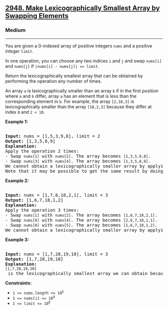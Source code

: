 ### <h2><a href="https://leetcode.com/problems/make-lexicographically-smallest-array-by-swapping-elements/">2948. Make Lexicographically Smallest Array by Swapping Elements</a></h2>  
<h3>Medium</h3>  
<hr>  
<div>  
<p>You are given a 0-indexed array of positive integers <code>nums</code> and a positive integer <code>limit</code>.</p>  

<p>In one operation, you can choose any two indices <code>i</code> and <code>j</code> and swap <code>nums[i]</code> and <code>nums[j]</code> if <code>|nums[i] - nums[j]| <= limit</code>.</p>  

<p>Return the lexicographically smallest array that can be obtained by performing the operation any number of times.</p>  

<p>An array <code>a</code> is lexicographically smaller than an array <code>b</code> if in the first position where <code>a</code> and <code>b</code> differ, array <code>a</code> has an element that is less than the corresponding element in <code>b</code>. For example, the array <code>[2,10,3]</code> is lexicographically smaller than the array <code>[10,2,3]</code> because they differ at index <code>0</code> and <code>2 < 10</code>.</p>  

<p><strong>Example 1:</strong></p>  
<pre>  
<strong>Input:</strong> nums = [1,5,3,9,8], limit = 2  
<strong>Output:</strong> [1,3,5,8,9]  
<strong>Explanation:</strong>  
Apply the operation 2 times:  
- Swap <code>nums[1]</code> with <code>nums[2]</code>. The array becomes <code>[1,3,5,9,8]</code>.  
- Swap <code>nums[3]</code> with <code>nums[4]</code>. The array becomes <code>[1,3,5,8,9]</code>.  
We cannot obtain a lexicographically smaller array by applying any more operations.  
Note that it may be possible to get the same result by doing different operations.  
</pre>  

<p><strong>Example 2:</strong></p>  
<pre>  
<strong>Input:</strong> nums = [1,7,6,18,2,1], limit = 3  
<strong>Output:</strong> [1,6,7,18,1,2]  
<strong>Explanation:</strong>  
Apply the operation 3 times:  
- Swap <code>nums[1]</code> with <code>nums[2]</code>. The array becomes <code>[1,6,7,18,2,1]</code>.  
- Swap <code>nums[0]</code> with <code>nums[4]</code>. The array becomes <code>[2,6,7,18,1,1]</code>.  
- Swap <code>nums[0]</code> with <code>nums[5]</code>. The array becomes <code>[1,6,7,18,1,2]</code>.  
We cannot obtain a lexicographically smaller array by applying any more operations.  
</pre>  

<p><strong>Example 3:</strong></p>  
<pre>  
<strong>Input:</strong> nums = [1,7,28,19,10], limit = 3  
<strong>Output:</strong> [1,7,28,19,10]  
<strong>Explanation:</strong>  
<code>[1,7,28,19,10]</code> is the lexicographically smallest array we can obtain because we cannot apply the operation on any two indices.  
</pre>  

<p><strong>Constraints:</strong></p>  
<ul>  
<li><code>1 <= nums.length <= 10<sup>5</sup></code></li>  
<li><code>1 <= nums[i] <= 10<sup>9</sup></code></li>  
<li><code>1 <= limit <= 10<sup>9</sup></code></li>  
</ul>  
</div>  
